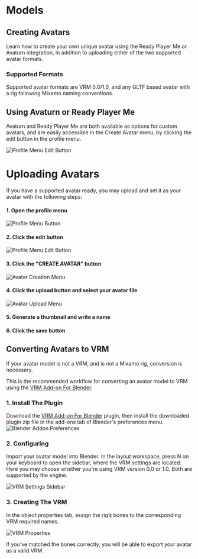 # Models

## Creating Avatars
Learn how to create your own unique avatar using the Ready Player Me or Avaturn integration, in addition to uploading either of the two supported avatar formats.
### Supported Formats
Supported avatar formats are VRM 0.0/1.0, and any GLTF based avatar with a rig following Mixamo naming conventions.

## Using Avaturn or Ready Player Me
Avaturn and Ready Player Me are both available as options for custom avatars, and are easily accessible in the Create Avatar menu, by clicking the edit button in the profile menu.

![Profile Menu Edit Button](./images/upload-avatar2.jpg)

# Uploading Avatars
If you have a supported avatar ready, you may upload and set it as your avatar with the following steps:
#### 1. Open the profile menu
![Profile Menu Button](./images/upload-avatar1.jpg)
#### 2. Click the edit button
![Profile Menu Edit Button](./images/upload-avatar2.jpg)
#### 3. Click the "CREATE AVATAR" button
![Avatar Creation Menu](./images/upload-avatar3.jpg)
#### 4. Click the upload button and select your avatar file
![Avatar Upload Menu](./images/upload-avatar4.jpg)
#### 5. Generate a thumbnail and write a name
#### 6. Click the save button

## Converting Avatars to VRM
If your avatar model is not a VRM, and is not a Mixamo rig, conversion is necessary.

This is the recommended workflow for converting an avatar model to VRM using the [VRM Add-on For Blender](https://vrm-addon-for-blender.info/en/).
### 1. Install The Plugin
Download the [VRM Add-on For Blender](https://vrm-addon-for-blender.info/en/) plugin, then install the downloaded plugin zip file in the add-ons tab of Blender's preferences menu.
![Blender Addon Preferences](./images/to-vrm1.jpg)
### 2. Configuring
Import your avatar model into Blender. In the layout workspace, press N on your keyboard to open the sidebar, where the VRM settings are located. Here you may choose whether you're using VRM version 0.0 or 1.0. Both are supported by the engine.

![VRM Settings Sidebar](./images/to-vrm2.jpg)
### 3. Creating The VRM
In the object properties tab, assign the rig’s bones to the corresponding VRM required names.

![VRM Properties](./images/to-vrm3.jpg)

If you’ve matched the bones correctly, you will be able to export your avatar as a valid VRM.

